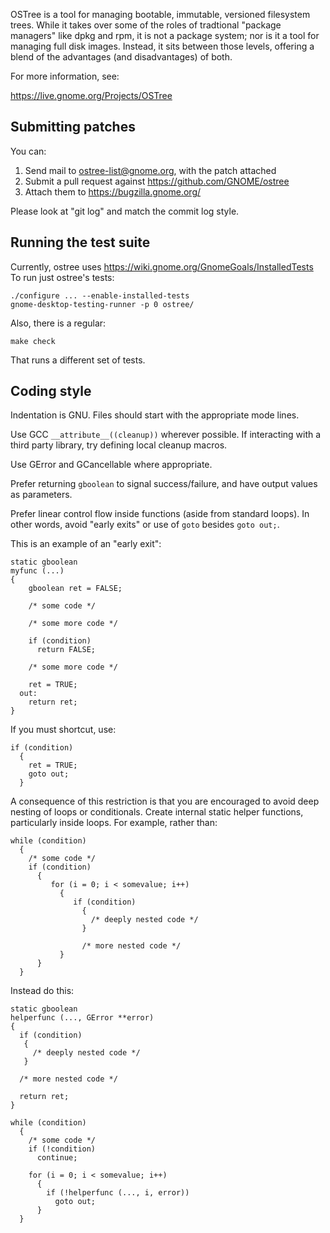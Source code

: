 OSTree is a tool for managing bootable, immutable, versioned
filesystem trees. While it takes over some of the roles of tradtional
"package managers" like dpkg and rpm, it is not a package system; nor
is it a tool for managing full disk images. Instead, it sits between
those levels, offering a blend of the advantages (and disadvantages)
of both.

For more information, see:

https://live.gnome.org/Projects/OSTree

Submitting patches
------------------

You can:

 1. Send mail to ostree-list@gnome.org, with the patch attached
 1. Submit a pull request against https://github.com/GNOME/ostree
 1. Attach them to https://bugzilla.gnome.org/

Please look at "git log" and match the commit log style.

Running the test suite
----------------------

Currently, ostree uses https://wiki.gnome.org/GnomeGoals/InstalledTests
To run just ostree's tests:

    ./configure ... --enable-installed-tests
    gnome-desktop-testing-runner -p 0 ostree/

Also, there is a regular:

    make check

That runs a different set of tests.

Coding style
------------

Indentation is GNU.  Files should start with the appropriate mode lines.

Use GCC `__attribute__((cleanup))` wherever possible.  If interacting
with a third party library, try defining local cleanup macros.

Use GError and GCancellable where appropriate.

Prefer returning `gboolean` to signal success/failure, and have output
values as parameters.

Prefer linear control flow inside functions (aside from standard
loops).  In other words, avoid "early exits" or use of `goto` besides
`goto out;`.

This is an example of an "early exit":

    static gboolean
    myfunc (...)
    {
        gboolean ret = FALSE;
    
        /* some code */
    
        /* some more code */
    
        if (condition)
          return FALSE;
    
        /* some more code */
    
        ret = TRUE;
      out:
        return ret;
    }

If you must shortcut, use:

    if (condition)
      {
        ret = TRUE;
        goto out;
      }

A consequence of this restriction is that you are encouraged to avoid
deep nesting of loops or conditionals.  Create internal static helper
functions, particularly inside loops.  For example, rather than:

    while (condition)
      {
        /* some code */
        if (condition)
          {
             for (i = 0; i < somevalue; i++)
               {
                  if (condition)
                    {
                      /* deeply nested code */
                    }
    
                    /* more nested code */
               }
          }
      }

Instead do this:
    
    static gboolean
    helperfunc (..., GError **error)
    {
      if (condition)
       {
         /* deeply nested code */
       }
    
      /* more nested code */
    
      return ret;
    }
    
    while (condition)
      {
        /* some code */
        if (!condition)
          continue;
    
        for (i = 0; i < somevalue; i++)
          {
            if (!helperfunc (..., i, error))
              goto out;
          }
      }
    
